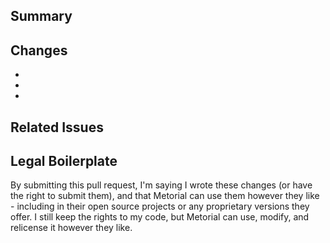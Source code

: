 ## Summary

<!-- Explain what this PR does and why it's needed. Be clear about the problem and your solution. -->

## Changes

<!-- Bullet point list of the main changes. Keep it brief. -->
- 
- 
- 

## Related Issues

<!-- Link any related issues, e.g. "Fixes #123" or "Related to #456" -->

## Legal Boilerplate

By submitting this pull request, I'm saying I wrote these changes (or have the right to submit them), and that Metorial can use them however they like - including in their open source projects or any proprietary versions they offer. I still keep the rights to my code, but Metorial can use, modify, and relicense it however they like.
